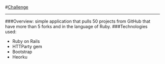 #[Challenge](https://rivalry-awr.herokuapp.com)

----------------------------------------
###Overview:
simple application that pulls 50 projects from GitHub that have more than 5 forks and in the language of Ruby.
###Technologies used:  
* Ruby on Rails
* HTTParty gem
* Bootstrap
* Heorku
